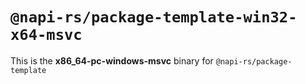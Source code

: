 # `@napi-rs/package-template-win32-x64-msvc`

This is the **x86_64-pc-windows-msvc** binary for `@napi-rs/package-template`
